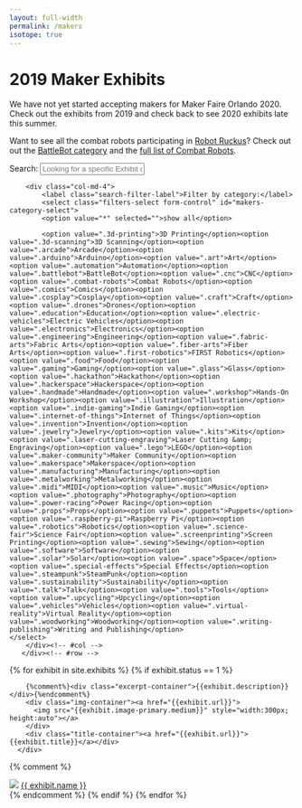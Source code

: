 ```yaml
---
layout: full-width
permalink: /makers
isotope: true
---
```

<div class="container">
<h1>2019 Maker Exhibits</h1>
We have not yet started accepting makers for Maker Faire Orlando 2020. Check out the exhibits from 2019 and check back to see 2020 exhibits late this summer.

<p>Want to see all the combat robots participating in <a href="https://robotruckus.org">Robot Ruckus</a>? Check out out the <a href="/makers?category=battlebots">BattleBot category</a> and the <a href="/makers?category=combat-robots">full list of Combat Robots</a>.</p>
</div>

<div class="mtm">
  <div class="mtm-search">
    <div class="container">
	   <div class="row">
      <div class="col-md-8">
      	<label class="search-filter-label">Search:</label>
      	<input type="text" class="quicksearch form-control" id="maker-search-input" placeholder="Looking for a specific Exhibit or Maker?">
      </div>

    	<div class="col-md-4">
    		<label class="search-filter-label">Filter by category:</label>
    		<select class="filters-select form-control" id="makers-category-select">
     		<option value="*" selected="">show all</option>

    		<option value=".3d-printing">3D Printing</option><option value=".3d-scanning">3D Scanning</option><option value=".arcade">Arcade</option><option value=".arduino">Arduino</option><option value=".art">Art</option><option value=".automation">Automation</option><option value=".battlebot">BattleBot</option><option value=".cnc">CNC</option><option value=".combat-robots">Combat Robots</option><option value=".comics">Comics</option><option value=".cosplay">Cosplay</option><option value=".craft">Craft</option><option value=".drones">Drones</option><option value=".education">Education</option><option value=".electric-vehicles">Electric Vehicles</option><option value=".electronics">Electronics</option><option value=".engineering">Engineering</option><option value=".fabric-arts">Fabric Arts</option><option value=".fiber-arts">Fiber Arts</option><option value=".first-robotics">FIRST Robotics</option><option value=".food">Food</option><option value=".gaming">Gaming</option><option value=".glass">Glass</option><option value=".hackathon">Hackathon</option><option value=".hackerspace">Hackerspace</option><option value=".handmade">Handmade</option><option value=".workshop">Hands-On Workshop</option><option value=".illustration">Illustration</option><option value=".indie-gaming">Indie Gaming</option><option value=".internet-of-things">Internet of Things</option><option value=".invention">Invention</option><option value=".jewelry">Jewelry</option><option value=".kits">Kits</option><option value=".laser-cutting-engraving">Laser Cutting &amp; Engraving</option><option value=".lego">LEGO</option><option value=".maker-community">Maker Community</option><option value=".makerspace">Makerspace</option><option value=".manufacturing">Manufacturing</option><option value=".metalworking">Metalworking</option><option value=".midi">MIDI</option><option value=".music">Music</option><option value=".photography">Photography</option><option value=".power-racing">Power Racing</option><option value=".props">Props</option><option value=".puppets">Puppets</option><option value=".raspberry-pi">Raspberry Pi</option><option value=".robotics">Robotics</option><option value=".science-fair">Science Fair</option><option value=".screenprinting">Screen Printing</option><option value=".sewing">Sewing</option><option value=".software">Software</option><option value=".solar">Solar</option><option value=".space">Space</option><option value=".special-effects">Special Effects</option><option value=".steampunk">SteamPunk</option><option value=".sustainability">Sustainability</option><option value=".talk">Talk</option><option value=".tools">Tools</option><option value=".upcycling">Upcycling</option><option value=".vehicles">Vehicles</option><option value=".virtual-reality">Virtual Reality</option><option value=".woodworking">Woodworking</option><option value=".writing-publishing">Writing and Publishing</option>								</select>
    	</div><!-- #col -->
	   </div><!-- #row -->
   </div><!-- #container -->
 </div><!-- #mtm-search -->
</div>

<div class="exhibits-container" id="exhibits">
  {% for exhibit in site.exhibits %}
    {% if exhibit.status == 1 %}
      <div class="item{% for category in exhibit.categories -%}
                        {% if category.name %}
                          {{- category.slug | prepend: " "-}}
                        {% endif %}
                        {%- endfor -%}">

        {%comment%}<div class="excerpt-container">{{exhibit.description}}</div>{%endcomment%}
        <div class="img-container"><a href="{{exhibit.url}}">
          <img src="{{exhibit.image-primary.medium}}" style="width:300px; height:auto"></a>
        </div>
        <div class="title-container"><a href="{{exhibit.url}}">{{exhibit.title}}</a></div>
      </div>


{% comment %}
        <div id="{{ exhibit.slug }}">
          <img src="{{ exhibit.image-primary.thumbnail }}">
        <a href="{{ exhibit.url }}">{{ exhibit.name }}</a>
        </div>
{% endcomment %}
    {% endif %}
{% endfor %}
</div>
